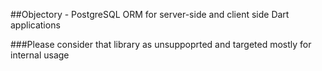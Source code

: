 ##Objectory - PostgreSQL ORM for server-side and client side Dart applications



###Please consider that library as unsuppoprted and targeted mostly for internal usage

